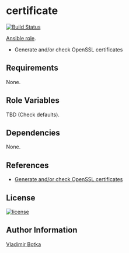 certificate
============

[![Build Status](https://travis-ci.org/vbotka/ansible-certificate.svg?branch=master)](https://travis-ci.org/vbotka/ansible-certificate)

[Ansible role](https://galaxy.ansible.com/vbotka/certificate/).
- Generate and/or check OpenSSL certificates



Requirements
------------

None.


Role Variables
--------------

TBD (Check defaults).


Dependencies
------------

None.

References
----------
- [Generate and/or check OpenSSL certificates](https://docs.ansible.com/ansible/2.4/openssl_certificate_module.html)


License
-------

[![license](https://img.shields.io/badge/license-BSD-red.svg)](https://www.freebsd.org/doc/en/articles/bsdl-gpl/article.html)


Author Information
------------------

[Vladimir Botka](https://botka.link)
